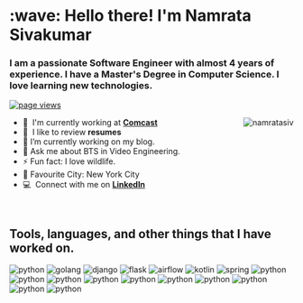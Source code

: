 
<h1 align="left" id="nam-title">:wave: Hello there! I'm Namrata Sivakumar</h1>
<h3 align="left">I am a passionate Software Engineer with almost 4 years of experience. I have a Master's Degree in Computer Science. I love learning new technologies.</h3>

<p align="left">
  <a href="https://github.com/namratasiv/namratasiv">
    <img src="https://komarev.com/ghpvc/?username=namratasiv" alt="page views" />
  </a>
  
</p>

<a href="#nam-title">
  <img src="https://raw.githubusercontent.com/namratasiv/github-stats-transparent/output/generated/overview.svg" alt="namratasiv" align="right" />
</a>

- :office: &nbsp;I'm currently working at **[Comcast]**
- :speech_balloon: &nbsp;I like to review **resumes**
- 🔭 I’m currently working on my blog.
- 💬 Ask me about BTS in Video Engineering.
- ⚡ Fun fact: I love wildlife.
- 🌆 Favourite City: New York City
- :computer: &nbsp;Connect with me on **[LinkedIn]**

<br>

<h2 align="left" id="nam-tech">Tools, languages, and other things that I have worked on.</h2>



<img src= "https://img.shields.io/badge/Python-FFD43B?style=for-the-badge&logo=python&logoColor=blue" alt = "python">
<img src= "	https://img.shields.io/badge/Go-00ADD8?style=for-the-badge&logo=go&logoColor=white" alt = "golang">
<img src= "https://img.shields.io/badge/Django-092E20?style=for-the-badge&logo=django&logoColor=green" alt = "django">
<img src= "https://img.shields.io/badge/Flask-000000?style=for-the-badge&logo=flask&logoColor=white" alt = "flask">
<img src= "https://img.shields.io/badge/Airflow-017CEE?style=for-the-badge&logo=Apache%20Airflow&logoColor=white" alt = "airflow">
<img src= "https://img.shields.io/badge/Kotlin-0095D5?&style=for-the-badge&logo=kotlin&logoColor=white" alt = "kotlin">
<img src= "https://img.shields.io/badge/SpringBoot-239120?style=for-the-badge&logo=SpringBoot&logoColor=white" alt = "spring">
<img src= "https://img.shields.io/badge/Python-FFD43B?style=for-the-badge&logo=python&logoColor=blue" alt = "python">
<img src= "https://img.shields.io/badge/Python-FFD43B?style=for-the-badge&logo=python&logoColor=blue" alt = "python">
<img src= "https://img.shields.io/badge/Python-FFD43B?style=for-the-badge&logo=python&logoColor=blue" alt = "python">
<img src= "https://img.shields.io/badge/Python-FFD43B?style=for-the-badge&logo=python&logoColor=blue" alt = "python">
<img src= "https://img.shields.io/badge/Python-FFD43B?style=for-the-badge&logo=python&logoColor=blue" alt = "python">
<img src= "https://img.shields.io/badge/Python-FFD43B?style=for-the-badge&logo=python&logoColor=blue" alt = "python">
<img src= "https://img.shields.io/badge/Python-FFD43B?style=for-the-badge&logo=python&logoColor=blue" alt = "python">
<img src= "https://img.shields.io/badge/Python-FFD43B?style=for-the-badge&logo=python&logoColor=blue" alt = "python">
<img src= "https://img.shields.io/badge/Python-FFD43B?style=for-the-badge&logo=python&logoColor=blue" alt = "python">
<img src= "https://img.shields.io/badge/Python-FFD43B?style=for-the-badge&logo=python&logoColor=blue" alt = "python">

<!--<h2 align="left">Coding Activity</h2>-->


[Comcast]: https://corporate.comcast.com/ "Comcast"
[linkedin]: https://www.linkedin.com/in/namrata-sivakumar1/ "Namrata Sivakumar LinkedIn"
<!--
**namratasiv/namratasiv** is a ✨ _special_ ✨ repository because its `README.md` (this file) appears on your GitHub profile.

Here are some ideas to get you started:

- 🔭 I’m currently working on ...
- 🌱 I’m currently learning ...
- 👯 I’m looking to collaborate on ...
- 🤔 I’m looking for help with ...
- 💬 Ask me about ...
- 📫 How to reach me: ...
- 😄 Pronouns: ...
- ⚡ Fun fact: ...
-->
